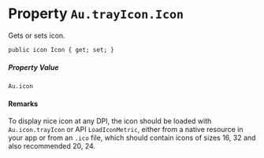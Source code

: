 # Property `Au.trayIcon.Icon`

Gets or sets icon.

```
public icon Icon { get; set; }
```

##### Property Value

`Au.icon`

#### Remarks

To display nice icon at any DPI, the icon should be loaded with `Au.icon.trayIcon` or API `LoadIconMetric`, either from a native resource in your app or from an `.ico` file, which should contain icons of sizes 16, 32 and also recommended 20, 24.